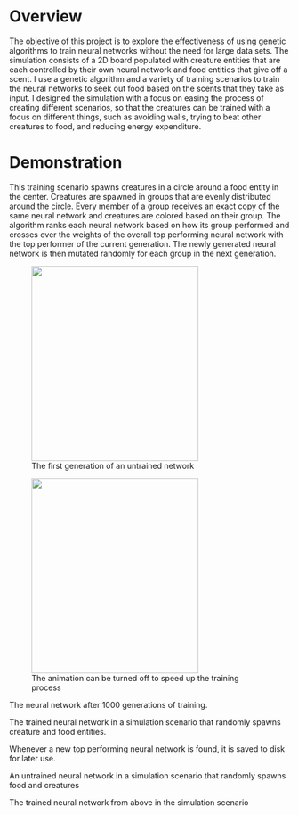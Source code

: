<h1>Overview</h1>
The objective of this project is to explore the effectiveness of using genetic algorithms to train neural networks without the need for large data sets. The simulation consists of a 2D board populated with creature entities that are each controlled by their own neural network and food entities that give off a scent. I use a genetic algorithm and a variety of training scenarios to train the neural networks to seek out food based on the scents that they take as input. I designed the simulation with a focus on easing the process of creating different scenarios, so that the creatures can be trained with a focus on different things, such as avoiding walls, trying to beat other creatures to food, and reducing energy expenditure.

<h1>Demonstration</h1>
This training scenario spawns creatures in a circle around a food entity in the center. Creatures are spawned in groups that are evenly distributed around the circle. Every member of a group receives an exact copy of the same neural network and creatures are colored based on their group. The algorithm ranks each neural network based on how its group performed and crosses over the weights of the overall top performing neural network with the top performer of the current generation. The newly generated neural network is then mutated randomly for each group in the next generation. 

<figure>
  <img src="https://github.com/herstky/Replicator/raw/master/untrained_neural_network.gif" height="350" width="300">
  <figcaption>The first generation of an untrained network</figcaption>
</figure>

<figure>
  <img src="https://github.com/herstky/Replicator/raw/master/animation_toggle.gif" height="350" width="300">
  <figcaption>The animation can be turned off to speed up the training process</figcaption>
</figure>

The neural network after 1000 generations of training.

The trained neural network in a simulation scenario that randomly spawns creature and food entities.

Whenever a new top performing neural network is found, it is saved to disk for later use.

An untrained neural network in a simulation scenario that randomly spawns food and creatures

The trained neural network from above in the simulation scenario
